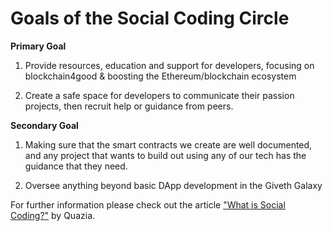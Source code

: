 <h1>Goals of the Social Coding Circle</h1>

**Primary Goal** <br>
1. Provide resources, education and support for developers, focusing on blockchain4good & boosting the Ethereum/blockchain ecosystem

2. Create a safe space for developers to communicate their passion projects, then recruit help or guidance from peers.

**Secondary Goal** <br>
1. Making sure that the smart contracts we create are well documented, and any project that wants to build out using any of our tech has the guidance that they need.

2. Oversee anything beyond basic DApp development in the Giveth Galaxy

For further information please check out the article ["What is Social Coding?"](https://medium.com/giveth/what-is-social-coding-fa81feacfa32) by Quazia.

